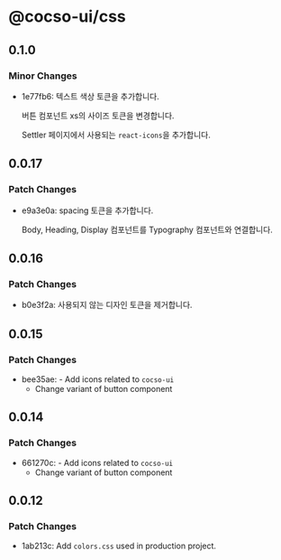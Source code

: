 # @cocso-ui/css

## 0.1.0

### Minor Changes

- 1e77fb6: 텍스트 색상 토큰을 추가합니다.

  버튼 컴포넌트 xs의 사이즈 토큰을 변경합니다.

  Settler 페이지에서 사용되는 `react-icons`을 추가합니다.

## 0.0.17

### Patch Changes

- e9a3e0a: spacing 토큰을 추가합니다.

  Body, Heading, Display 컴포넌트를 Typography 컴포넌트와 연결합니다.

## 0.0.16

### Patch Changes

- b0e3f2a: 사용되지 않는 디자인 토큰을 제거합니다.

## 0.0.15

### Patch Changes

- bee35ae: - Add icons related to `cocso-ui`
  - Change variant of button component

## 0.0.14

### Patch Changes

- 661270c: - Add icons related to `cocso-ui`
  - Change variant of button component

## 0.0.12

### Patch Changes

- 1ab213c: Add `colors.css` used in production project.
